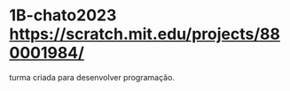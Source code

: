 # 1B-chato2023 https://scratch.mit.edu/projects/880001984/
turma criada para desenvolver programação.
